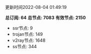 更新时间2022-08-04 01:49:19

**总订阅: 64**
**总节点: 7083**
**有效节点: 2150**
- ssr节点: 9
- trojan节点: 149
- v2ray节点: 1648
- ss节点: 344
